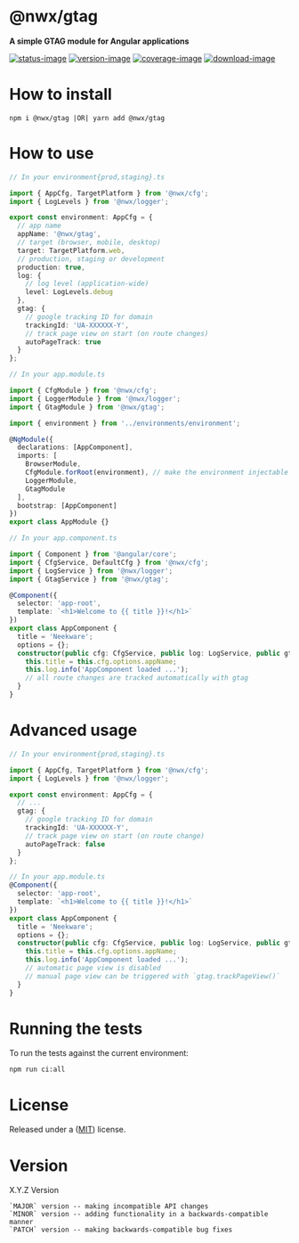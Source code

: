 # @nwx/gtag

**A simple GTAG module for Angular applications**

[![status-image]][status-link]
[![version-image]][version-link]
[![coverage-image]][coverage-link]
[![download-image]][download-link]

# How to install

    npm i @nwx/gtag |OR| yarn add @nwx/gtag

# How to use

```typescript
// In your environment{prod,staging}.ts

import { AppCfg, TargetPlatform } from '@nwx/cfg';
import { LogLevels } from '@nwx/logger';

export const environment: AppCfg = {
  // app name
  appName: '@nwx/gtag',
  // target (browser, mobile, desktop)
  target: TargetPlatform.web,
  // production, staging or development
  production: true,
  log: {
    // log level (application-wide)
    level: LogLevels.debug
  },
  gtag: {
    // google tracking ID for domain
    trackingId: 'UA-XXXXXX-Y',
    // track page view on start (on route changes)
    autoPageTrack: true
  }
};
```

```typescript
// In your app.module.ts

import { CfgModule } from '@nwx/cfg';
import { LoggerModule } from '@nwx/logger';
import { GtagModule } from '@nwx/gtag';

import { environment } from '../environments/environment';

@NgModule({
  declarations: [AppComponent],
  imports: [
    BrowserModule,
    CfgModule.forRoot(environment), // make the environment injectable
    LoggerModule,
    GtagModule
  ],
  bootstrap: [AppComponent]
})
export class AppModule {}
```

```typescript
// In your app.component.ts

import { Component } from '@angular/core';
import { CfgService, DefaultCfg } from '@nwx/cfg';
import { LogService } from '@nwx/logger';
import { GtagService } from '@nwx/gtag';

@Component({
  selector: 'app-root',
  template: `<h1>Welcome to {{ title }}!</h1>`
})
export class AppComponent {
  title = 'Neekware';
  options = {};
  constructor(public cfg: CfgService, public log: LogService, public gtag: GtagService) {
    this.title = this.cfg.options.appName;
    this.log.info('AppComponent loaded ...');
    // all route changes are tracked automatically with gtag
  }
}
```

# Advanced usage

```typescript
// In your environment{prod,staging}.ts

import { AppCfg, TargetPlatform } from '@nwx/cfg';
import { LogLevels } from '@nwx/logger';

export const environment: AppCfg = {
  // ...
  gtag: {
    // google tracking ID for domain
    trackingId: 'UA-XXXXXX-Y',
    // track page view on start (on route change)
    autoPageTrack: false
  }
};
```

```typescript
// In your app.module.ts
@Component({
  selector: 'app-root',
  template: `<h1>Welcome to {{ title }}!</h1>`
})
export class AppComponent {
  title = 'Neekware';
  options = {};
  constructor(public cfg: CfgService, public log: LogService, public gtag: GtagService) {
    this.title = this.cfg.options.appName;
    this.log.info('AppComponent loaded ...');
    // automatic page view is disabled
    // manual page view can be triggered with `gtag.trackPageView()`
  }
}
```

# Running the tests

To run the tests against the current environment:

    npm run ci:all

# License

Released under a ([MIT](https://github.com/neekware/nwx-gtag/blob/master/LICENSE)) license.

# Version

X.Y.Z Version

    `MAJOR` version -- making incompatible API changes
    `MINOR` version -- adding functionality in a backwards-compatible manner
    `PATCH` version -- making backwards-compatible bug fixes

[status-image]: https://secure.travis-ci.org/neekware/nwx-gtag.png?branch=master
[status-link]: http://travis-ci.org/neekware/nwx-gtag?branch=master
[version-image]: https://img.shields.io/npm/v/@nwx/gtag.svg
[version-link]: https://www.npmjs.com/package/@nwx/gtag
[coverage-image]: https://coveralls.io/repos/neekware/nwx-gtag/badge.svg
[coverage-link]: https://coveralls.io/r/neekware/nwx-gtag
[download-image]: https://img.shields.io/npm/dm/@nwx/gtag.svg
[download-link]: https://www.npmjs.com/package/@nwx/gtag
